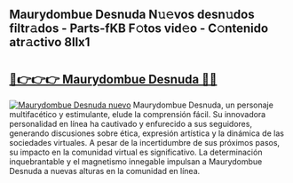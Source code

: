 ## Maurydombue Desnuda N𝚞𝚎vos desn𝚞dos filtr𝚊dos - Parts-fKB F𝚘tos vid𝚎o - C𝚘ntenido atr𝚊ctivo 8llx1

# <h2><a href="http://mb4g6jh.tromn.icu/?c=Maurydombue+Desnuda">🔗👉👉👉 Maurydombue Desnuda 🔗🔗</a></h2>

[![Maurydombue Desnuda nuevo](https://i.imgur.com/pEAQMta.gif)](http://mb4g6jh.tromn.icu/?c=Maurydombue+Desnuda)
Maurydombue Desnuda, un personaje multifacético y estimulante, elude la comprensión fácil. Su innovadora personalidad en línea ha cautivado y enfurecido a sus seguidores, generando discusiones sobre ética, expresión artística y la dinámica de las sociedades virtuales. A pesar de la incertidumbre de sus próximos pasos, su impacto en la comunidad virtual es significativo. La determinación inquebrantable y el magnetismo innegable impulsan a Maurydombue Desnuda a nuevas alturas en la comunidad en línea.

